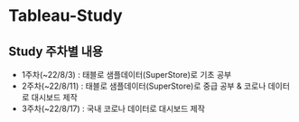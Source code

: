 # Tableau-Study

## Study 주차별 내용
* 1주차(~22/8/3) : 태블로 샘플데이터(SuperStore)로 기초 공부
* 2주차(~22/8/11) : 태블로 샘플데이터(SuperStore)로 중급 공부 & 코로나 데이터로 대시보드 제작
* 3주차(~22/8/17) : 국내 코로나 데이터로 대시보드 제작
